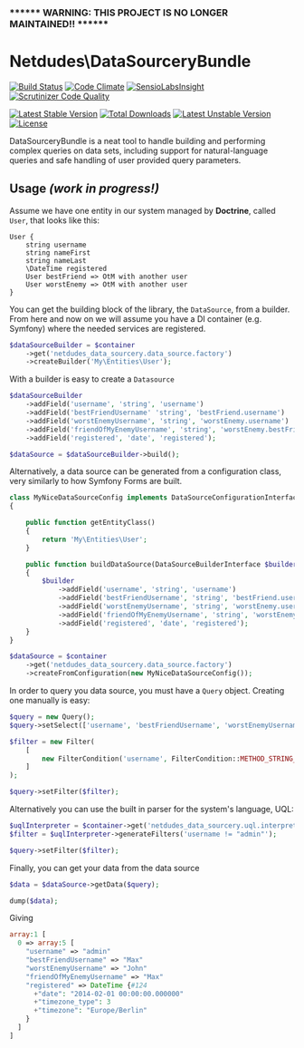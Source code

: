 ### ****** WARNING: THIS PROJECT IS NO LONGER MAINTAINED!! ******

# Netdudes\DataSourceryBundle
[![Build Status](https://travis-ci.org/netdudes/DataSourceryBundle.svg?branch=master)](https://travis-ci.org/netdudes/DataSourceryBundle)
[![Code Climate](https://codeclimate.com/github/netdudes/DataSourceryBundle/badges/gpa.svg)](https://codeclimate.com/github/netdudes/DataSourceryBundle)
[![SensioLabsInsight](https://insight.sensiolabs.com/projects/01abeffd-1a47-47ce-9e74-ec577b7cffb6/mini.png)](https://insight.sensiolabs.com/projects/01abeffd-1a47-47ce-9e74-ec577b7cffb6)
[![Scrutinizer Code Quality](https://scrutinizer-ci.com/g/netdudes/DataSourceryBundle/badges/quality-score.png?b=master)](https://scrutinizer-ci.com/g/netdudes/DataSourceryBundle/?branch=master)

[![Latest Stable Version](https://poser.pugx.org/netdudes/data-sourcery-bundle/v/stable.svg)](https://packagist.org/packages/netdudes/data-sourcery-bundle) [![Total Downloads](https://poser.pugx.org/netdudes/data-sourcery-bundle/downloads.svg)](https://packagist.org/packages/netdudes/data-sourcery-bundle) [![Latest Unstable Version](https://poser.pugx.org/netdudes/data-sourcery-bundle/v/unstable.svg)](https://packagist.org/packages/netdudes/data-sourcery-bundle) [![License](https://poser.pugx.org/netdudes/data-sourcery-bundle/license.svg)](https://packagist.org/packages/netdudes/data-sourcery-bundle)

DataSourceryBundle is a neat tool to handle building and performing complex queries on data sets, including support for natural-language queries and safe handling of user provided query parameters.

## Usage *(work in progress!)*

Assume we have one entity in our system managed by **Doctrine**, called `User`, that looks like this:

```
User {
	string username
	string nameFirst
	string nameLast
	\DateTime registered
	User bestFriend => OtM with another user
	User worstEnemy => OtM with another user
}
```

You can get the building block of the library, the `DataSource`, from a builder. From here and now on we will assume you have a DI container (e.g. Symfony) where the needed services are registered.


```php
$dataSourceBuilder = $container
    ->get('netdudes_data_sourcery.data_source.factory')
    ->createBuilder('My\Entities\User');
```

With a builder is easy to create a `Datasource`


```php
$dataSourceBuilder
    ->addField('username', 'string', 'username')
    ->addField('bestFriendUsername' 'string', 'bestFriend.username')
    ->addField('worstEnemyUsername', 'string', 'worstEnemy.username')
    ->addField('friendOfMyEnemyUsername', 'string', 'worstEnemy.bestFriend.username')
    ->addField('registered', 'date', 'registered');

$dataSource = $dataSourceBuilder->build();
```

Alternatively, a data source can be generated from a configuration class, very similarly to how Symfony Forms are built.

```php
class MyNiceDataSourceConfig implements DataSourceConfigurationInterface
{

    public function getEntityClass()
    {
        return 'My\Entities\User';
    }

    public function buildDataSource(DataSourceBuilderInterface $builder)
    {
        $builder
            ->addField('username', 'string', 'username')
            ->addField('bestFriendUsername', 'string', 'bestFriend.username')
            ->addField('worstEnemyUsername', 'string', 'worstEnemy.username')
            ->addField('friendOfMyEnemyUsername', 'string', 'worstEnemy.bestFriend.username')
            ->addField('registered', 'date', 'registered');
    }
}

$dataSource = $container
	->get('netdudes_data_sourcery.data_source.factory')
	->createFromConfiguration(new MyNiceDataSourceConfig());
```

In order to query you data source, you must have a `Query` object. Creating one manually is easy:

```php
$query = new Query();
$query->setSelect(['username', 'bestFriendUsername', 'worstEnemyUsername', 'friendOfMyEnemyUsername', 'registered']);

$filter = new Filter(
    [
        new FilterCondition('username', FilterCondition::METHOD_STRING_EQ, 'admin')
    ]
);

$query->setFilter($filter);
```

Alternatively you can use the built in parser for the system's language, UQL:

```php
$uqlInterpreter = $container->get('netdudes_data_sourcery.uql.interpreter.factory')->create($dataSource);
$filter = $uqlInterpreter->generateFilters('username != "admin"');

$query->setFilter($filter);
```

Finally, you can get your data from the data source

```php
$data = $dataSource->getData($query);

dump($data);
```

Giving

```php
array:1 [
  0 => array:5 [
    "username" => "admin"
    "bestFriendUsername" => "Max"
    "worstEnemyUsername" => "John"
    "friendOfMyEnemyUsername" => "Max"
    "registered" => DateTime {#124
      +"date": "2014-02-01 00:00:00.000000"
      +"timezone_type": 3
      +"timezone": "Europe/Berlin"
    }
  ]
]
```
